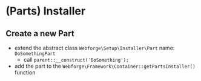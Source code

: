 # (Parts) Installer

## Create a new Part

  - extend the abstract class `Webforge\Setup\Installer\Part` name: `DoSomethingPart`
    - call `parent::__construct('DoSomething');`
  - add the part to the `Webforge\Framework\Container::getPartsInstaller()` function
  
